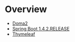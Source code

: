# Overview

- [Doma2](http://doma.readthedocs.io/ja/stable/)
- [Spring Boot 1.4.2.RELEASE](http://spring.io/)
- [Thymeleaf](http://www.thymeleaf.org/)
